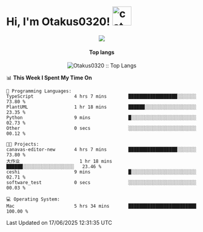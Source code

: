 <h1> Hi, I'm Otakus0320! <img src="https://media.giphy.com/media/mGcNjsfWAjY5AEZNw6/giphy.gif" width="50" alt="cat"></h1>

<p align="center"><a href="https://wakatime.com/@044d69d0-1253-4f60-96b6-5d19a0f9dde5"><img src="https://wakatime.com/badge/user/044d69d0-1253-4f60-96b6-5d19a0f9dde5.svg" /></a></p>

<h4 align="center">Top langs</h4>

<p align="center"><img src="https://github-readme-stats.vercel.app/api/top-langs/?username=Otakus0320&langs_count=10&theme=tokyonight&layout=compact&timestamp={{random_number}}" alt="Otakus0320 :: Top Langs" /></p>

<!--START_SECTION:waka-->
📊 **This Week I Spent My Time On** 

```text
💬 Programming Languages: 
TypeScript               4 hrs 7 mins        ██████████████████░░░░░░░   73.80 % 
PlantUML                 1 hr 18 mins        ██████░░░░░░░░░░░░░░░░░░░   23.35 % 
Python                   9 mins              █░░░░░░░░░░░░░░░░░░░░░░░░   02.73 % 
Other                    0 secs              ░░░░░░░░░░░░░░░░░░░░░░░░░   00.12 % 

🐱‍💻 Projects: 
canavas-editor-new       4 hrs 7 mins        ██████████████████░░░░░░░   73.80 % 
大作业                      1 hr 18 mins        ██████░░░░░░░░░░░░░░░░░░░   23.46 % 
ceshi                    9 mins              █░░░░░░░░░░░░░░░░░░░░░░░░   02.71 % 
software_test            0 secs              ░░░░░░░░░░░░░░░░░░░░░░░░░   00.03 % 

💻 Operating System: 
Mac                      5 hrs 34 mins       █████████████████████████   100.00 % 
```


 Last Updated on 17/06/2025 12:31:35 UTC
<!--END_SECTION:waka-->
